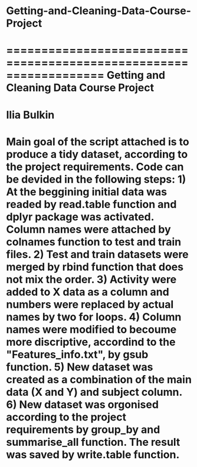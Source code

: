 # Getting-and-Cleaning-Data-Course-Project
==================================================================
Getting and Cleaning Data Course Project
==================================================================
Ilia Bulkin
==================================================================
Main goal of the script attached is to produce a tidy dataset, according to the project requirements.
Code can be devided in the following steps:
	1) At the beggining initial data was readed by read.table function and dplyr package was activated. Column names were attached by colnames function to test and train files.
	2) Test and train datasets were merged by rbind function that does not mix the order.
	3) Activity were added to X data as a column and numbers were replaced by actual names by two for loops.
	4) Column names were modified to becoume more discriptive, accordind to the "Features_info.txt", by gsub function. 
	5) New dataset was created as a combination of the main data (X and Y) and subject column.
	6) New dataset was orgonised according to the project requirements by group_by and summarise_all function. The result was saved by write.table function.
==================================================================
